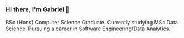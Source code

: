 ### Hi there, I'm Gabriel 👋



BSc (Hons) Computer Science Graduate. Currently studying MSc Data Science. 
Pursuing a career in Software Engineering/Data Analytics.

